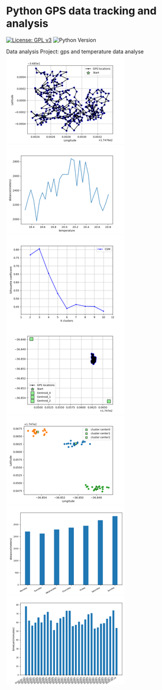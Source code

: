 # Python GPS data tracking and analysis 
[![License: GPL v3](https://img.shields.io/badge/License-GPLv3-blue.svg)](https://www.gnu.org/licenses/gpl-3.0) 
![Python Version](https://img.shields.io/badge/Python-v3-blue)

Data analysis Project: gps and temperature data analyse
<br/>
<img src="res/locationTracking.png" width="320" height="240">
<img src="res/Statistic_4.png" width="320" height="240">
<img src="res/KMeans_CSM.png" width="320" height="240">
<img src="res/locationTracking_WithCenter_2020-05-01.png" width="320" height="240">
<img src="res/clusterResut.png" width="320" height="240">
<img src="res/Statistic_3.png" width="320" height="240">
<img src="res/Statistic_0.png" width="320" height="240">

